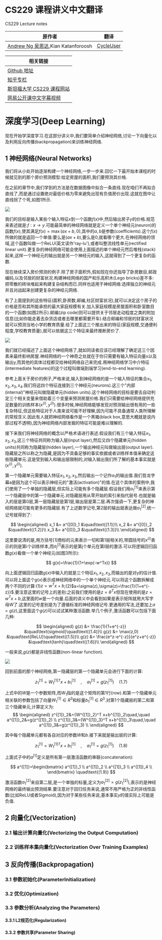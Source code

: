 # CS229 课程讲义中文翻译
CS229 Lecture notes

|原作者|翻译|
|---|---|
|[Andrew Ng  吴恩达](http://www.andrewng.org/),Kian Katanforoosh|[CycleUser](https://www.zhihu.com/people/cycleuser/columns)|

|相关链接|
|---|
|[Github 地址](https://github.com/Kivy-CN/Stanford-CS-229-CN)|
|[知乎专栏](https://zhuanlan.zhihu.com/MachineLearn)|
|[斯坦福大学 CS229 课程网站](http://cs229.stanford.edu/)|
|[网易公开课中文字幕视频](http://open.163.com/movie/2008/1/M/C/M6SGF6VB4_M6SGHFBMC.html)|

# 深度学习(Deep Learning)

现在开始学深度学习.在这部分讲义中,我们要简单介绍神经网络,讨论一下向量化以及利用反向传播(backpropagation)来训练神经网络.

## 1 神经网络(Neural Networks)

我们将从小处开始逐渐构建一个神经网络,一步一步来.回忆一下最开始本课程的时候就见到的那个房价预测模型:给定房屋的面积,我们要预测其价格.

在之前的章节中,我们学到的方法是在数据图像中拟合一条直线.现在咱们不再拟合直线了,而是通过设置绝对最低价格为零来避免出现有负值房价出现.这就在图中让直线拐了个弯,如图1所示.

![](https://raw.githubusercontent.com/Kivy-CN/Stanford-CS-229-CN/master/img/cs229notedlf1.png)

我们的目标是输入某些个输入特征$x$到一个函数$f(x)$中,然后输出房子$y$的价格.规范来表述就是:$f:x\rightarrow y$.可能最简单的神经网络就是定义一个单个神经元(neuron)的函数$f(x)$,使其满足$f(x)=\max(ax+b,0)$,其中的$a,b$是参数(coefficients).这个$f(x)$所做的就是返回一个单值:要么是$(ax+b)$,要么是0,就看哪个更大.在神经网络的领域,这个函数叫做一个ReLU(英文读作'ray-lu'),或者叫整流线性单元(rectified linear unit).更复杂的神经网络可能会使用上面描述的单个神经元然后堆栈(stack)起来,这样一个神经元的输出就是另一个神经元的输入,这就得到了一个更复杂的函数.

现在继续深入房价预测的例子.除了房子面积外,假如现在你还指导了卧房数目,邮政编码,以及邻居的财富状况.构建神经网络的国产和乐高积木(Lego bricks)差不多:把零散的砖块堆起来构建复杂结构而已.同样也适用于神经网络:选择独立的神经元并且对战起来创建更复杂的神经元网络.

有了上面提到的这些特征(面积,卧房数,邮编,社区财富状况),就可以决定这个房子的价格是否和其所能承担的最大家庭规模有关.加入家庭规模是房屋面积和卧室数目的一个函数(如图2所示).邮编(zip code)则可以提供关于邻居走动程度之类的附加信息(比如你能走着去杂货店或者去哪里都需要开车).结合邮编和邻居的财富状况就可以预测当地小学的教育质量.给了上面这三个推出来的特征(家庭规模,交通便利程度,学校教育质量),就可以依据这三个特征来最终推断房价了.

![](https://raw.githubusercontent.com/Kivy-CN/Stanford-CS-229-CN/master/img/cs229notedlf2.png)

我们就已经描述了上面这个神经网络了,就如同读者应该已经理解了确定这三个因素来最终影响房屋.神经网络的一个神奇之处就在于你只需要有输入特征向量x以及输出y,而其他的具体过程都交给神经网络自己来完成.用神经网络学习中介特征(intermediate features)的这个过程叫做端到端学习(end-to-end learning).

参考上面关于房价的例子,严格来说,输入到神经网络的是一个输入特征的集合$x_1,x_2,x_3,x_4$.我们将这四个特征连接到三个神经元(neurons).这三个"内部(internal)"神经元叫做隐藏单元(hidden units).这个神经网络的目标是要去自动判定三个相关变量来借助着三个变量来预测房屋价格.我们只需要给神经网络提供充足数量的训练样本$(x^{(i)},y^{(i)})$.很多时候,神经网络能够发现对预测输出很有用的一些复杂特征,但这些特征对于人类来说可能不好理解,因为可能不具备通常人类所理解的常规含义.因此有人就把神经网络看作是一个黑箱(black box,意思大概就是说内部过程不透明),因为神经网络内部发掘的特征可能是难以理解的.

接下来我们将神经网络的概念以严格术语进行表述.假设我们有三个输入特征$x_1,x_2,x_3$,这三个特征共同称为输入层(input layer),然后又四个隐藏单元(hidden units)共同称为隐藏层(hidden layer),一个输出神经元叫做输出层(output layer).隐藏层之所以称之为隐藏,是因为不具备足够的事实依据或者训练样本值来确定这些隐藏单元.这是受到输入和输出层限制的,对输入输出我们所了解的基本事实就是$(x^{(i)},y^{(i)})$.

第一个隐藏单元需要输入特征$x_1,x_2,x_3$,然后输出一个记作$a_1$的输出值.我们哲龙字幕a是因为这个可以表示神经元的"激活(activation)"的值.在这个具体的案例中,我们使用了一个单独的隐藏层,但实际上可能有多个隐藏层.假设我们用$a_1^{[1]}$来表示第一个隐藏层中的第一个隐藏单元.对隐藏层用从零开始的索引来指代层号.也就是输入的层是第0层,第一层隐藏层是第1层,输出层是第二层.再次强调一下,更复杂的神经网络就可能有更多的隐藏层.有了上述数学记号,第2层的输出就表达做$a_1^{[2]}$.统一记号就得到了:

$$
\begin{aligned}
x_1 &= a^{[0]}_1 &\quad\text{(1.1)}\\
x_2 &= a^{[0]}_2 &\quad\text{(1.2)}\\
x_3 &= a^{[0]}_3 &\quad\text{(1.3)}\\
\end{aligned}
$$

这里要说清的是,用方括号$[1]$商标的元素表示一切和第1层相关的,带圆括号的$x^{(i)}$表示的则是第i个训练样本,而$a^{[l]}_j$表示的是第j个单元在第l层的激活.可以将逻辑回归函数$g(x)$看做一个单个神经元(如图3所示):

$$
g(x)=\frac{1}{1+\exp(-w^Tx)}
$$

向上面逻辑回归函数$g(x)$中输入的就是三个特征$x_1,x_2,x_3$,而输出的是对y的估计值.可以将上面这个$g(x)$表示成神经网络中的一个单个神经元.可以将这个函数拆解成两个不同的计算:(1)$z=w^Tx+b$;(2)$a=\sigma(z),\sigma(z)=\frac{1}{1+e^{-z}}$.要注意这里的记号上的差别:之前我们使用的是$z=\theta^Tx$但现在使用的是$z=w^Tx+b$,这里面的$w$是一个向量.后面的讲义中会看到如果是表示矩阵就用大写字母$W$了.这里的记号差别是为了遵循标准的神经网络记号.更通用的写法,还要加上$a=g(z)$,这里面这个$g(z)$可以试试某种激活函数.举几个例子,激活函数可以包括下面几种:

$$
\begin{aligned}
g(z) &= \frac{1}{1+e^{-z}} &\quad\text{sigmoid}\quad\text{(1.4)}\\
g(z) &= \max(z,0) &\quad\text{ReLU}\quad\text{(1.5)}\\
g(z) &= \frac{e^z-e^{-z}}{e^z+e^{-z}} &\quad\text{tanh}\quad\text{(1.6)}\\
\end{aligned}
$$

一般来说,$g(z)$都是非线性函数(non-linear function).

![](https://raw.githubusercontent.com/Kivy-CN/Stanford-CS-229-CN/master/img/cs229notedlf3.png)


回到前面的那个神经网络,第一隐藏层的第一个隐藏单元会进行下面的计算:

$$
z^{[1]}_1={W^{[1]}_1}^T x+b^{[1]}_1\quad,\quad a^{[1]}_1=g(z^{[1]}_1)   \quad\text{(1.7)}
$$

上式中的$W$是一个参数矩阵,而$W_1$指的是这个矩阵的第1行(row).和第一个隐藏单元相关联的参数包括了向量$W_1^{[1]} \in R^3$和标量$b_1^{[1]} \in R^3$.对第1个隐藏层的第二和第三个隐藏单元,计算定义为:
$$
\begin{aligned}
z^{[1]}_2&={W^{[1]}_2}^T x+b^{[1]}_2\quad,\quad a^{[1]}_2&=g(z^{[1]}_2)  \\
z^{[1]}_3&={W^{[1]}_3}^T x+b^{[1]}_3\quad,\quad a^{[1]}_3&=g(z^{[1]}_3)  \\
\end{aligned}
$$

其中每个隐藏单元都有各自对应的参数$W$和$b$.接下来就是输出层的计算:

$$
z^{[1]}_1={W^{[1]}_1}^T x+b^{[1]}_1\quad,\quad a^{[1]}_1=g(z^{[1]}_1)   \quad\text{(1.8)}
$$

上面式子中的$a^{[1]}$定义是所有第一层激活函数的串联(concatenation):

$$
a^{[1]}=\begin{bmatrix} a^{[1]}_1 \\
a^{[1]}_2 \\
a^{[1]}_3 \\
a^{[1]}_4 \\
 \end{bmatrix} \quad\text{(1.9)}
$$

激活函数$a^{[2]}_1$来自第二层,是一个单独的标量,定义为$a^{[2]}_1=g(z^{[2]}_1)$,表示的是神经网络的最终输出预测结果.要注意对于回归任务来说,通常不用严格为正的非线性函数(比如ReLU或者Sigmoid),因为对于某些任务来说,基本事实$y$的值实际上可能是负值.

## 2 向量化(Vectorization)

### 2.1 输出计算向量化(Vectorizing the Output Computation)

### 2.2 训练样本集向量化(Vectorization Over Training Examples)

## 3 反向传播(Backpropagation)

### 3.1 参数初始化(ParameterInitialization)

### 3.2 优化(Optimization)

### 3.3 参数分析(Analyzing the Parameters)

#### 3.3.1 L2规范化(Regularization)

#### 3.3.2 参数共享(Parameter Sharing)